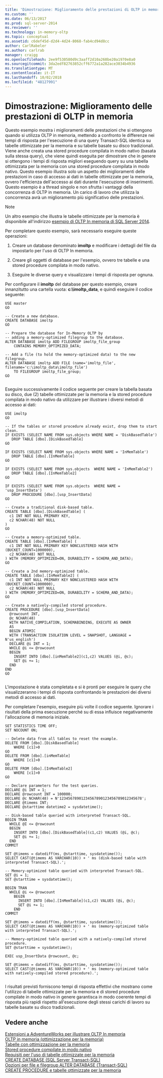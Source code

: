 ```yaml
---
title: 'Dimostrazione: Miglioramento delle prestazioni di OLTP in memoria | Microsoft Docs'
ms.custom: ''
ms.date: 06/13/2017
ms.prod: sql-server-2014
ms.reviewer: ''
ms.technology: in-memory-oltp
ms.topic: conceptual
ms.assetid: c6def45d-d2d4-4d24-8068-fab4cd94d8cc
author: CarlRabeler
ms.author: carlrab
manager: craigg
ms.openlocfilehash: 2ee9f530580d9c3aaff2d10a260be20a1970e8a0
ms.sourcegitcommit: 3da2edf82763852cff6772a1a282ace3034b4936
ms.translationtype: MT
ms.contentlocale: it-IT
ms.lasthandoff: 10/02/2018
ms.locfileid: "48127991"
---
```

# <a name="demonstration-performance-improvement-of-in-memory-oltp"></a>Dimostrazione: Miglioramento delle prestazioni di OLTP in memoria
  Questo esempio mostra i miglioramenti delle prestazioni che si ottengono quando si utilizza OLTP in memoria, mettendo a confronto le differenze nei tempi di risposta per l'esecuzione di una query Transact-SQL identica su tabelle ottimizzate per la memoria e su tabelle basate su disco tradizionali. Viene anche creata una stored procedure compilata in modo nativo (basata sulla stessa query), che viene quindi eseguita per dimostrare che in genere si ottengono i tempi di risposta migliori eseguendo query su una tabella ottimizzata per la memoria con una stored procedure compilata in modo nativo. Questo esempio illustra solo un aspetto dei miglioramenti delle prestazioni in caso di accesso ai dati in tabelle ottimizzate per la memoria, ovvero l'efficienza dell'accesso ai dati durante l'esecuzione di inserimenti. Questo esempio è a thread singolo e non sfrutta i vantaggi della concorrenza di OLTP in memoria. Un carico di lavoro che utilizza la concorrenza avrà un miglioramento più significativo delle prestazioni.  
  
> [!NOTE]  
>  Un altro esempio che illustra le tabelle ottimizzate per la memoria è disponibile all'indirizzo [esempio di OLTP In memoria di SQL Server 2014](https://msftdbprodsamples.codeplex.com/releases/view/114491).  
  
 Per completare questo esempio, sarà necessario eseguire queste operazioni:  
  
1.  Creare un database denominato **imoltp** e modificare i dettagli del file da impostarlo per l'uso di OLTP In memoria.  
  
2.  Creare gli oggetti di database per l'esempio, ovvero tre tabelle e una stored procedure compilata in modo nativo.  
  
3.  Eseguire le diverse query e visualizzare i tempi di risposta per ognuna.  
  
 Per configurare il **imoltp** del database per questo esempio, creare innanzitutto una cartella vuota: **c:\imoltp_data**, e quindi eseguire il codice seguente:  
  
```tsql  
USE master  
GO  
  
-- Create a new database.  
CREATE DATABASE imoltp  
GO  
  
-- Prepare the database for In-Memory OLTP by  
-- adding a memory-optimized filegroup to the database.  
ALTER DATABASE imoltp ADD FILEGROUP imoltp_file_group  
    CONTAINS MEMORY_OPTIMIZED_DATA;  
  
-- Add a file (to hold the memory-optimized data) to the new filegroup.  
ALTER DATABASE imoltp ADD FILE (name='imoltp_file', filename='c:\imoltp_data\imoltp_file')  
    TO FILEGROUP imoltp_file_group;  
GO  
  
```  
  
 Eseguire successivamente il codice seguente per creare la tabella basata su disco, due (2) tabelle ottimizzate per la memoria e la stored procedure compilata in modo nativo da utilizzare per illustrare i diversi metodi di accesso ai dati:  
  
```tsql  
USE imoltp  
GO  
  
-- If the tables or stored procedure already exist, drop them to start clean.  
IF EXISTS (SELECT NAME FROM sys.objects WHERE NAME = 'DiskBasedTable')  
   DROP TABLE [dbo].[DiskBasedTable]  
GO  
  
IF EXISTS (SELECT NAME FROM sys.objects WHERE NAME = 'InMemTable')  
   DROP TABLE [dbo].[InMemTable]  
GO  
  
IF EXISTS (SELECT NAME FROM sys.objects  WHERE NAME = 'InMemTable2')  
   DROP TABLE [dbo].[InMemTable2]  
GO  
  
IF EXISTS (SELECT NAME FROM sys.objects  WHERE NAME = 'usp_InsertData')  
   DROP PROCEDURE [dbo].[usp_InsertData]  
GO  
  
-- Create a traditional disk-based table.  
CREATE TABLE [dbo].[DiskBasedTable] (  
  c1 INT NOT NULL PRIMARY KEY,  
  c2 NCHAR(48) NOT NULL  
)  
GO  
  
-- Create a memory-optimized table.  
CREATE TABLE [dbo].[InMemTable] (  
  c1 INT NOT NULL PRIMARY KEY NONCLUSTERED HASH WITH (BUCKET_COUNT=1000000),  
  c2 NCHAR(48) NOT NULL  
) WITH (MEMORY_OPTIMIZED=ON, DURABILITY = SCHEMA_AND_DATA);  
GO  
  
-- Create a 2nd memory-optimized table.  
CREATE TABLE [dbo].[InMemTable2] (  
  c1 INT NOT NULL PRIMARY KEY NONCLUSTERED HASH WITH (BUCKET_COUNT=1000000),  
  c2 NCHAR(48) NOT NULL  
) WITH (MEMORY_OPTIMIZED=ON, DURABILITY = SCHEMA_AND_DATA);  
GO  
  
-- Create a natively-compiled stored procedure.  
CREATE PROCEDURE [dbo].[usp_InsertData]   
  @rowcount INT,  
  @c NCHAR(48)  
  WITH NATIVE_COMPILATION, SCHEMABINDING, EXECUTE AS OWNER  
  AS   
  BEGIN ATOMIC   
  WITH (TRANSACTION ISOLATION LEVEL = SNAPSHOT, LANGUAGE = N'us_english')  
  DECLARE @i INT = 1;  
  WHILE @i <= @rowcount  
  BEGIN  
    INSERT INTO [dbo].[inMemTable2](c1,c2) VALUES (@i, @c);  
    SET @i += 1;  
  END  
END  
GO  
  
```  
  
 L'impostazione è stata completata e si è pronti per eseguire le query che visualizzeranno i tempi di risposta confrontando le prestazioni dei diversi metodi di accesso ai dati.  
  
 Per completare l'esempio, eseguire più volte il codice seguente. Ignorare i risultati della prima esecuzione perché su di essa influisce negativamente l'allocazione di memoria iniziale.  
  
```tsql  
SET STATISTICS TIME OFF;  
SET NOCOUNT ON;  
  
-- Delete data from all tables to reset the example.  
DELETE FROM [dbo].[DiskBasedTable]   
    WHERE [c1]>0  
GO  
DELETE FROM [dbo].[inMemTable]   
    WHERE [c1]>0  
GO  
DELETE FROM [dbo].[InMemTable2]   
    WHERE [c1]>0  
GO  
  
-- Declare parameters for the test queries.  
DECLARE @i INT = 1;  
DECLARE @rowcount INT = 100000;  
DECLARE @c NCHAR(48) = N'12345678901234567890123456789012345678';  
DECLARE @timems INT;  
DECLARE @starttime datetime2 = sysdatetime();  
  
-- Disk-based table queried with interpreted Transact-SQL.  
BEGIN TRAN  
  WHILE @I <= @rowcount  
  BEGIN  
    INSERT INTO [dbo].[DiskBasedTable](c1,c2) VALUES (@i, @c);  
    SET @i += 1;  
  END  
COMMIT  
  
SET @timems = datediff(ms, @starttime, sysdatetime());  
SELECT CAST(@timems AS VARCHAR(10)) + ' ms (disk-based table with interpreted Transact-SQL).';  
  
-- Memory-optimized table queried with interpreted Transact-SQL.  
SET @i = 1;  
SET @starttime = sysdatetime();  
  
BEGIN TRAN  
  WHILE @i <= @rowcount  
    BEGIN  
      INSERT INTO [dbo].[InMemTable](c1,c2) VALUES (@i, @c);  
      SET @i += 1;  
    END  
COMMIT  
  
SET @timems = datediff(ms, @starttime, sysdatetime());  
SELECT CAST(@timems AS VARCHAR(10)) + ' ms (memory-optimized table with interpreted Transact-SQL).';  
  
-- Memory-optimized table queried with a natively-compiled stored procedure.  
SET @starttime = sysdatetime();  
  
EXEC usp_InsertData @rowcount, @c;  
  
SET @timems = datediff(ms, @starttime, sysdatetime());  
SELECT CAST(@timems AS VARCHAR(10)) + ' ms (memory-optimized table with natively-compiled stored procedure).';  
  
```  
  
 I risultati previsti forniscono tempi di risposta effettivi che mostrano come l'utilizzo di tabelle ottimizzate per la memoria e di stored procedure compilate in modo nativo in genere garantisca in modo coerente tempi di risposta più rapidi rispetto all'esecuzione degli stessi carichi di lavoro su tabelle basate su disco tradizionali.  
  
## <a name="see-also"></a>Vedere anche  
 [Estensioni a AdventureWorks per illustrare OLTP In memoria](../../database-engine/extensions-to-adventureworks-to-demonstrate-in-memory-oltp.md)   
 [OLTP in memoria &#40;ottimizzazione per la memoria&#41;](in-memory-oltp-in-memory-optimization.md)   
 [Tabelle con ottimizzazione per la memoria](memory-optimized-tables.md)   
 [Stored procedure compilate in modo nativo](natively-compiled-stored-procedures.md)   
 [Requisiti per l'uso di tabelle ottimizzate per la memoria](requirements-for-using-memory-optimized-tables.md)   
 [CREATE DATABASE &#40;SQL Server Transact-SQL&#41;](/sql/t-sql/statements/create-database-sql-server-transact-sql)   
 [Opzioni per file e filegroup ALTER DATABASE &#40;Transact-SQL&#41;](/sql/t-sql/statements/alter-database-transact-sql-file-and-filegroup-options)   
 [CREATE PROCEDURE e tabelle ottimizzate per la memoria](/sql/t-sql/statements/create-procedure-transact-sql)  
  
  

